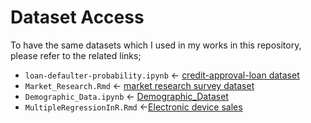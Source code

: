 # Dataset Access

To have the same datasets which I used in my works in this repository, please refer to the related links;


* `loan-defaulter-probability.ipynb` <- [credit-approval-loan dataset](https://www.kaggle.com/samanemami/credit-approval-loan)
* `Market_Research.Rmd` <- [market research survey dataset](https://www.kaggle.com/samanemami/market-research-surveyn)
* `Demographic_Data.ipynb` <- [Demographic_Dataset](https://www.kaggle.com/samanemami/demographic-data)
* `MultipleRegressionInR.Rmd` <-[Electronic device sales](https://www.kaggle.com/samanemami/electronic-device-sales)
